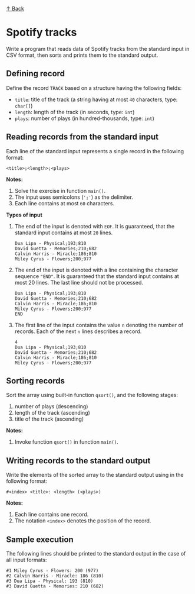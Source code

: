 [↑ Back](../../README.md)

# Spotify tracks

Write a program that reads data of Spotify tracks from the standard input in CSV format, then sorts and prints them to the standard output.

## Defining record

Define the record `TRACK` based on a structure having the following fields:

* `title`: title of the track (a string having at most `40` characters, type: `char[]`)
* `length`: length of the track (in seconds, type: `int`)
* `plays`: number of plays (in hundred-thousands, type: `int`)

## Reading records from the standard input

Each line of the standard input represents a single record in the following format:

```
<title>;<length>;<plays>
```

**Notes:**

1. Solve the exercise in function `main()`.
4. The input uses semicolons (`';'`) as the delimiter.
5. Each line contains at most `60` characters.

**Types of input**

1. The end of the input is denoted with `EOF`. It is guaranteed, that the standard input contains at most `20` lines.

    ```
    Dua Lipa - Physical;193;810
    David Guetta - Memories;210;682
    Calvin Harris - Miracle;186;810
    Miley Cyrus - Flowers;200;977
    ```

2. The end of the input is denoted with a line containing the character sequence `"END"`. It is guaranteed that the standard input contains at most 20 lines. The last line should not be processed.

    ```
    Dua Lipa - Physical;193;810
    David Guetta - Memories;210;682
    Calvin Harris - Miracle;186;810
    Miley Cyrus - Flowers;200;977
    END
    ```

3. The first line of the input contains the value `n` denoting the number of records. Each of the next `n` lines describes a record.

    ```
    4
    Dua Lipa - Physical;193;810
    David Guetta - Memories;210;682
    Calvin Harris - Miracle;186;810
    Miley Cyrus - Flowers;200;977
    ```

## Sorting records

Sort the array using built-in function `qsort()`, and the following stages:

1. number of plays (descending)
2. length of the track (ascending)
3. title of the track (ascending)

**Notes:**

1. Invoke function `qsort()` in function `main()`.

## Writing records to the standard output

Write the elements of the sorted array to the standard output using in the following format:

```
#<index> <title>: <length> (<plays>)
```

**Notes:**

1. Each line contains one record.
2. The notation `<index>` denotes the position of the record.

## Sample execution

The following lines should be printed to the standard output in the case of all input formats:

```
#1 Miley Cyrus - Flowers: 200 (977)
#2 Calvin Harris - Miracle: 186 (810)
#3 Dua Lipa - Physical: 193 (810)
#3 David Guetta - Memories: 210 (682)
```